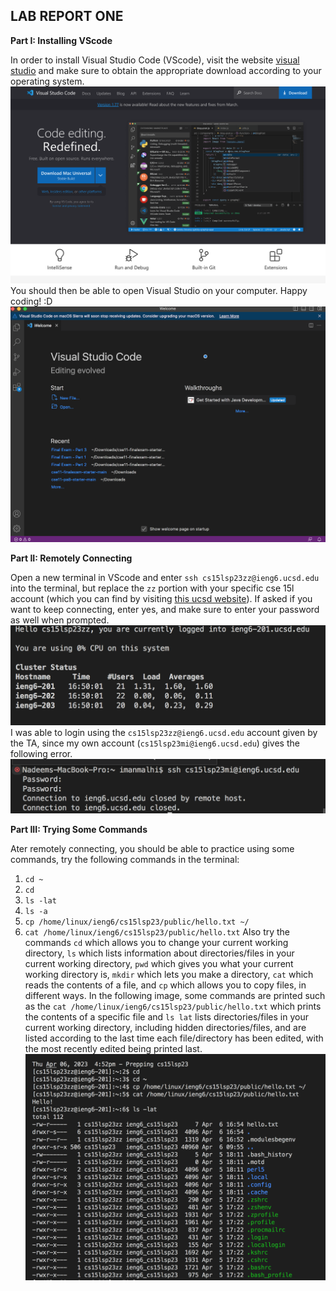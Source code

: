 ## **LAB REPORT ONE**
**Part I: Installing VScode**

In order to install Visual Studio Code (VScode), visit the website [visual studio](https://code.visualstudio.com/) and make sure to obtain the appropriate download according to your operating system.
![Image](vscode1.png)
You should then be able to open Visual Studio on your computer. Happy coding! :D
![Image](vscode2.png)

**Part II: Remotely Connecting**

Open a new terminal in VScode and enter `ssh cs15lsp23zz@ieng6.ucsd.edu` into the terminal, but replace the `zz` portion with your specific cse 15l account (which you can find by visiting [this ucsd website](https://sdacs.ucsd.edu/~icc/index.php)). If asked if you want to keep connecting, enter yes, and make sure to enter your password as well when prompted. 
![Image](1.png)
I was able to login using the `cs15lsp23zz@ieng6.ucsd.edu` account given by the TA, since my own account (`cs15lsp23mi@ieng6.ucsd.edu`) gives the following error.
![Image](2.png)

**Part III: Trying Some Commands**

Ater remotely connecting, you should be able to practice using some commands, try the following commands in the terminal: 
1. `cd ~`
2. `cd`
3. `ls -lat`
5. `ls -a`
6. `cp /home/linux/ieng6/cs15lsp23/public/hello.txt ~/`
7. `cat /home/linux/ieng6/cs15lsp23/public/hello.txt` 
Also try the commands `cd` which allows you to change your current working directory, `ls` which lists information about directories/files in your current working directory, `pwd` which gives you what your current working directory is, `mkdir` which lets you make a directory, `cat` which reads the contents of a file, and `cp` which allows you to copy files, in different ways. In the following image, some commands are printed such as the `cat /home/linux/ieng6/cs15lsp23/public/hello.txt` which prints the contents of a specific file and `ls lat` lists directories/files in your current working directory, including hidden directories/files, and are listed according to the last time each file/directory has been edited, with the most recently edited being printed last.
![Image](3.png)
